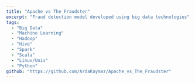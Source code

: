 ```yaml
---
title: "Apache vs The Fraudster"
excerpt: "Fraud detection model developed using big data technologies"
tags: 
  - "Big Data"
  - "Machine Learning"
  - "Hadoop"
  - "Hive"
  - "Spark"
  - "Scala"
  - "Linux/Unix"
  - "Python"
github: "https://github.com/ArdaKaymaz/Apache_vs_The_Fraudster"
---
```

